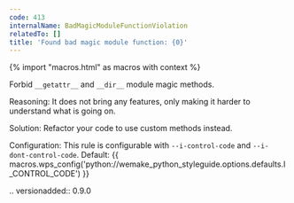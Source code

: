 ```yaml
---
code: 413
internalName: BadMagicModuleFunctionViolation
relatedTo: []
title: 'Found bad magic module function: {0}'
---
```


{% import "macros.html" as macros with context %}

Forbid `__getattr__` and `__dir__` module magic methods.

Reasoning: It does not bring any features, only making it harder to
understand what is going on.

Solution: Refactor your code to use custom methods instead.

Configuration: This rule is configurable with `--i-control-code` and
`--i-dont-control-code`. Default:
{{ macros.wps_config('python://wemake_python_styleguide.options.defaults.I_CONTROL_CODE') }}

.. versionadded:: 0.9.0